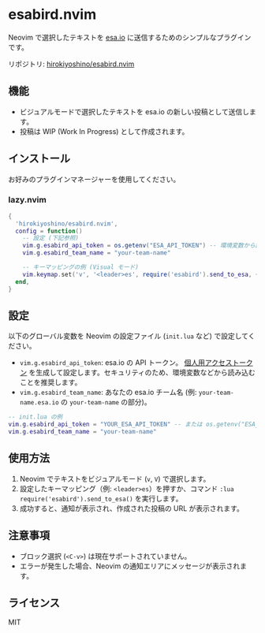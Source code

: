 # esabird.nvim

Neovim で選択したテキストを [esa.io](https://esa.io/) に送信するためのシンプルなプラグインです。

リポジトリ: [hirokiyoshino/esabird.nvim](https://github.com/hirokiyoshino/esabird.nvim)

## 機能

-   ビジュアルモードで選択したテキストを esa.io の新しい投稿として送信します。
-   投稿は WIP (Work In Progress) として作成されます。

## インストール

お好みのプラグインマネージャーを使用してください。

### lazy.nvim

```lua
{
  'hirokiyoshino/esabird.nvim',
  config = function()
    -- 設定 (下記参照)
    vim.g.esabird_api_token = os.getenv("ESA_API_TOKEN") -- 環境変数から読み込む例
    vim.g.esabird_team_name = "your-team-name"

    -- キーマッピングの例 (Visual モード)
    vim.keymap.set('v', '<leader>es', require('esabird').send_to_esa, { desc = 'Send selection to esa.io' })
  end,
}
```

## 設定

以下のグローバル変数を Neovim の設定ファイル (`init.lua` など) で設定してください。

-   `vim.g.esabird_api_token`: esa.io の API トークン。 [個人用アクセストークン](https://docs.esa.io/posts/102) を生成して設定します。セキュリティのため、環境変数などから読み込むことを推奨します。
-   `vim.g.esabird_team_name`: あなたの esa.io チーム名 (例: `your-team-name.esa.io` の `your-team-name` の部分)。

```lua
-- init.lua の例
vim.g.esabird_api_token = "YOUR_ESA_API_TOKEN" -- または os.getenv("ESA_API_TOKEN")
vim.g.esabird_team_name = "your-team-name"
```

## 使用方法

1.  Neovim でテキストをビジュアルモード (`v`, `V`) で選択します。
2.  設定したキーマッピング（例: `<leader>es`）を押すか、コマンド `:lua require('esabird').send_to_esa()` を実行します。
3.  成功すると、通知が表示され、作成された投稿の URL が表示されます。

## 注意事項

-   ブロック選択 (`<C-v>`) は現在サポートされていません。
-   エラーが発生した場合、Neovim の通知エリアにメッセージが表示されます。

## ライセンス

MIT